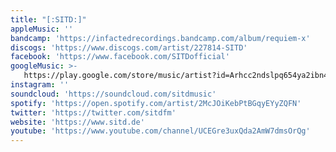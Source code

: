 ```yaml
---
title: "[:SITD:]"
appleMusic: ''
bandcamp: 'https://infactedrecordings.bandcamp.com/album/requiem-x'
discogs: 'https://www.discogs.com/artist/227814-SITD'
facebook: 'https://www.facebook.com/SITDofficial'
googleMusic: >-
   https://play.google.com/store/music/artist?id=Arhcc2ndslpq654ya2ibn47tba4
instagram: ''
soundcloud: 'https://soundcloud.com/sitdmusic'
spotify: 'https://open.spotify.com/artist/2McJOiKebPtBGqyEYyZQFN'
twitter: 'https://twitter.com/sitdfm'
website: 'https://www.sitd.de'
youtube: 'https://www.youtube.com/channel/UCEGre3uxQda2AmW7dmsOrQg'
---
```

